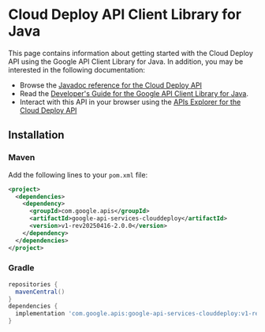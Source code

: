 # Cloud Deploy API Client Library for Java



This page contains information about getting started with the Cloud Deploy API
using the Google API Client Library for Java. In addition, you may be interested
in the following documentation:

* Browse the [Javadoc reference for the Cloud Deploy API][javadoc]
* Read the [Developer's Guide for the Google API Client Library for Java][google-api-client].
* Interact with this API in your browser using the [APIs Explorer for the Cloud Deploy API][api-explorer]

## Installation

### Maven

Add the following lines to your `pom.xml` file:

```xml
<project>
  <dependencies>
    <dependency>
      <groupId>com.google.apis</groupId>
      <artifactId>google-api-services-clouddeploy</artifactId>
      <version>v1-rev20250416-2.0.0</version>
    </dependency>
  </dependencies>
</project>
```

### Gradle

```gradle
repositories {
  mavenCentral()
}
dependencies {
  implementation 'com.google.apis:google-api-services-clouddeploy:v1-rev20250416-2.0.0'
}
```

[javadoc]: https://googleapis.dev/java/google-api-services-clouddeploy/latest/index.html
[google-api-client]: https://github.com/googleapis/google-api-java-client/
[api-explorer]: https://developers.google.com/apis-explorer/#p/clouddeploy/v1/
